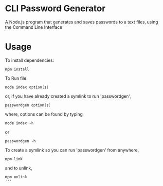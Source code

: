 # CLI Password Generator

A Node.js program that generates and saves passwords to a text files, using the Command Line Interface

# Usage

To install dependencies:
```
npm install
```

To Run file:
```
node index option(s)
```
or, if you have already created a symlink to run 'passwordgen',
```
passwordgen option(s)
```
where, options can be found by typing
```
node index -h
```
or
```
passwordgen -h
```

To create a symlink so you can run 'passwordgen' from anywhere,
```
npm link
```
and to unlink,
```
npm unlink
'''
